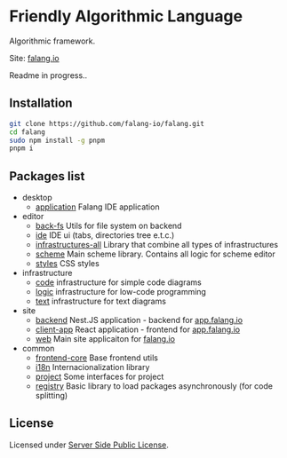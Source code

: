 # Friendly Algorithmic Language

Algorithmic framework.

Site: [falang.io](https://falang.io)


Readme in progress..

## Installation

```bash
git clone https://github.com/falang-io/falang.git
cd falang
sudo npm install -g pnpm
pnpm i
```

## Packages list
- desktop
  - [application](./packages/desktop/application) Falang IDE application
- editor
  - [back-fs](./packages/editor/back-fs) Utils for file system on backend
  - [ide](./packages/editor/ide) IDE ui (tabs, directories tree e.t.c.)
  - [infrastructures-all](./packages/editor/infrastructures-all) Library that combine all types of infrastructures
  - [scheme](./packages/editor/scheme) Main scheme library. Contains all logic for scheme editor
  - [styles](./packages/editor/styles) CSS styles
- infrastructure
  - [code](./packages/infrastructure/code) infrastructure for simple code diagrams
  - [logic](./packages/infrastructure/logic) infrastructure for low-code programming
  - [text](./packages/infrastructure/text) infrastructure for text diagrams
- site
  - [backend](./packages/site/backend) Nest.JS application - backend for [app.falang.io](https://app.falang.io)
  - [client-app](./packages/site/client-app) React application - frontend for [app.falang.io](https://app.falang.io)
  - [web](./packages/site/web) Main site applicaiton for [falang.io](https://falang.io)
- common
  - [frontend-core](./packages/common/frontend-core) Base frontend utils
  - [i18n](./packages/common/i18n) Internacionalization library
  - [project](./packages/common/project) Some interfaces for project
  - [registry](./packages/common/registry) Basic library to load packages asynchronously (for code splitting)

## License

Licensed under [Server Side Public License](./LICENSE).
